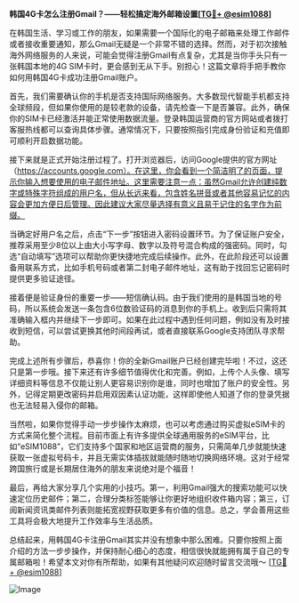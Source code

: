 **韩国4G卡怎么注册Gmail？——轻松搞定海外邮箱设置[[TG💪+ @esim1088](https://t.me/s/esim1088)]**

在韩国生活、学习或工作的朋友，如果需要一个国际化的电子邮箱来处理工作邮件或者接收重要通知，那么Gmail无疑是一个非常不错的选择。然而，对于初次接触海外网络服务的人来说，可能会觉得注册Gmail有点复杂，尤其是当你手头只有一张韩国本地的4G SIM卡时，更会感到无从下手。别担心！这篇文章将手把手教你如何用韩国4G卡成功注册Gmail账户。

首先，我们需要确认你的手机是否支持国际网络服务。大多数现代智能手机都支持全球频段，但如果你使用的是较老款的设备，请先检查一下是否兼容。此外，确保你的SIM卡已经激活并能正常使用数据流量。登录韩国运营商的官方网站或者拨打客服热线都可以查询具体步骤。通常情况下，只要按照指引完成身份验证和充值即可顺利开启数据功能。

接下来就是正式开始注册过程了。打开浏览器后，访问Google提供的官方网址（https://accounts.google.com）。在这里，你会看到一个简洁明了的页面，提示你输入想要使用的电子邮件地址。这里需要注意一点：虽然Gmail允许创建纯数字或特殊字符组成的用户名，但从长远来看，包含姓名拼音或者其他容易记忆的内容会更加方便日后管理。因此建议大家尽量选择有意义且易于记住的名字作为前缀。

当确定好用户名之后，点击“下一步”按钮进入密码设置环节。为了保证账户安全，推荐采用至少8位以上由大小写字母、数字以及符号混合构成的强密码。同时，勾选“自动填写”选项可以帮助你更快捷地完成后续操作。此外，在此阶段还可以设置备用联系方式，比如手机号码或者第二封电子邮件地址，这有助于找回忘记密码时提供更多验证途径。

接着便是验证身份的重要一步——短信确认码。由于我们使用的是韩国当地的号码，所以系统会发送一条包含6位数验证码的消息到你的手机上。收到后只需将其准确输入框内并继续下一步即可。如果在此过程中遇到任何问题，例如没有及时接收到短信，可以尝试更换其他时间段再试，或者直接联系Google支持团队寻求帮助。

完成上述所有步骤后，恭喜你！你的全新Gmail账户已经创建完毕啦！不过，这还只是第一步哦。接下来还有许多细节值得优化和完善。例如，上传个人头像、填写详细资料等信息不仅能让别人更容易识别你是谁，同时也增加了账户的安全性。另外，记得定期更改密码并启用双因素认证功能，这样即使他人知道了你的登录凭据也无法轻易入侵你的邮箱。

当然啦，如果你觉得手动一步步操作太麻烦，也可以考虑通过购买虚拟eSIM卡的方式来简化整个流程。目前市面上有许多提供全球通用服务的eSIM平台，比如“eSIM1088”，它们支持多个国家和地区运营商的服务，只需简单几步就能快速获取一张虚拟号码卡，并且无需实体插拔就能随时随地切换网络环境。这对于经常跨国旅行或是长期居住海外的朋友来说绝对是个福音！

最后，再给大家分享几个实用的小技巧。第一，利用Gmail强大的搜索功能可以快速定位历史邮件；第二，合理分类标签能够让你更好地组织收件箱内容；第三，订阅新闻资讯类邮件列表则能拓宽视野获取更多有价值的信息。总之，学会善用这些工具将会极大地提升工作效率与生活品质。

总结起来，用韩国4G卡注册Gmail其实并没有想象中那么困难。只要你按照上面介绍的方法一步步操作，并保持耐心细心的态度，相信很快就能拥有属于自己的专属邮箱啦！希望本文对你有所帮助，如果有其他疑问欢迎随时留言交流哦～ [[TG💪+ @esim1088](https://t.me/s/esim1088)] 

![Image](https://i.postimg.cc/4NQfJmqS/Snipaste-2025-05-13-00-14-12.png)